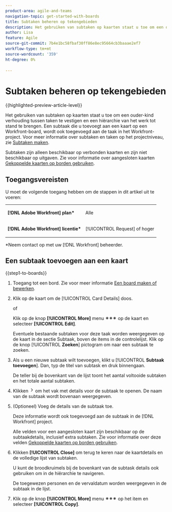 ```yaml
---
product-area: agile-and-teams
navigation-topic: get-started-with-boards
title: Subtaken beheren op tekengebieden
description: Het gebruiken van subtaken op kaarten staat u toe om een ouder-kind verhouding tussen taken te vestigen en een hiërarchie van het werk tot stand te brengen.
author: Lisa
feature: Agile
source-git-commit: 7b4e1bc58fbaf30ff86e8ec95664cb3baaae2ef7
workflow-type: tm+mt
source-wordcount: '359'
ht-degree: 0%

---
```


# Subtaken beheren op tekengebieden

{{highlighted-preview-article-level}}

Het gebruiken van subtaken op kaarten staat u toe om een ouder-kind verhouding tussen taken te vestigen en een hiërarchie van het werk tot stand te brengen. Een subtaak die u toevoegt aan een kaart op een Workfront-board, wordt ook toegevoegd aan de taak in het Workfront-project. Voor meer informatie over subtaken en taken op het projectniveau, zie [Subtaken maken](/help/quicksilver/manage-work/tasks/create-tasks/create-subtasks.md).

Subtaken zijn alleen beschikbaar op verbonden kaarten en zijn niet beschikbaar op uitgaven. Zie voor informatie over aangesloten kaarten [Gekoppelde kaarten op borden gebruiken](/help/quicksilver/agile/get-started-with-boards/connected-cards.md).

## Toegangsvereisten

U moet de volgende toegang hebben om de stappen in dit artikel uit te voeren:

<table style="table-layout:auto"> 
 <col> 
 </col> 
 <col> 
 </col> 
 <tbody> 
  <tr> 
   <td role="rowheader"><strong>[!DNL Adobe Workfront] plan*</strong></td> 
   <td> <p>Alle</p> </td> 
  </tr> 
  <tr> 
   <td role="rowheader"><strong>[!DNL Adobe Workfront] licentie*</strong></td> 
   <td> <p>[!UICONTROL Request] of hoger</p> </td> 
  </tr> 
 </tbody> 
</table>

&#42;Neem contact op met uw [!DNL Workfront] beheerder.

## Een subtaak toevoegen aan een kaart

{{step1-to-boards}}

1. Toegang tot een bord. Zie voor meer informatie [Een board maken of bewerken](../../agile/get-started-with-boards/create-edit-board.md).
1. Klik op de kaart om de [!UICONTROL Card Details] doos.

   of

   Klik op de knop **[!UICONTROL More]** menu ![Het menu Meer](assets/more-icon-spectrum.png) op de kaart en selecteer **[!UICONTROL Edit]**.

   Eventuele bestaande subtaken voor deze taak worden weergegeven op de kaart in de sectie Subtaak, boven de items in de controlelijst. Klik op de knop [!UICONTROL **Zoeken**] pictogram om naar een subtaak te zoeken.

1. Als u een nieuwe subtaak wilt toevoegen, klikt u [!UICONTROL **Subtaak toevoegen**]. Dan, typ de titel van subtask en druk binnengaan.

   De teller bij de bovenkant van de lijst toont het aantal voltooide subtaken en het totale aantal subtaken.

1. Klikken ![Details, pictogram](assets/checklist-chevron.png) om het vak met details voor de subtaak te openen. De naam van de subtaak wordt bovenaan weergegeven.
1. (Optioneel) Voeg de details van de subtaak toe.

   Deze informatie wordt ook toegevoegd aan de subtaak in de [!DNL Workfront] project.

   Alle velden voor een aangesloten kaart zijn beschikbaar op de subtaakdetails, inclusief extra subtaken. Zie voor informatie over deze velden [Gekoppelde kaarten op borden gebruiken](/help/quicksilver/agile/get-started-with-boards/connected-cards.md).

1. Klikken **[!UICONTROL Close]** om terug te keren naar de kaartdetails en de volledige lijst van subtaken.

   U kunt de broodkruimels bij de bovenkant van de subtask details ook gebruiken om in de hiërarchie te navigeren.

   De toegewezen personen en de vervaldatum worden weergegeven in de subtaak in de lijst.

1. Klik op de knop **[!UICONTROL More]** menu ![Het menu Meer](assets/more-icon-spectrum.png) op het item en selecteer **[!UICONTROL Copy]**.
